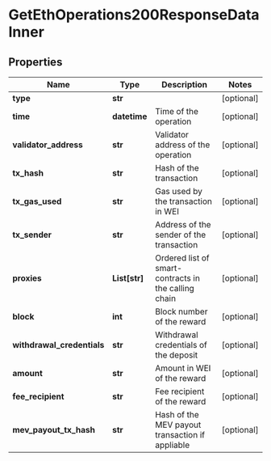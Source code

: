 # GetEthOperations200ResponseDataInner


## Properties
Name | Type | Description | Notes
------------ | ------------- | ------------- | -------------
**type** | **str** |  | [optional] 
**time** | **datetime** | Time of the operation | [optional] 
**validator_address** | **str** | Validator address of the operation | [optional] 
**tx_hash** | **str** | Hash of the transaction | [optional] 
**tx_gas_used** | **str** | Gas used by the transaction in WEI | [optional] 
**tx_sender** | **str** | Address of the sender of the transaction | [optional] 
**proxies** | **List[str]** | Ordered list of smart-contracts in the calling chain | [optional] 
**block** | **int** | Block number of the reward | [optional] 
**withdrawal_credentials** | **str** | Withdrawal credentials of the deposit | [optional] 
**amount** | **str** | Amount in WEI of the reward | [optional] 
**fee_recipient** | **str** | Fee recipient of the reward | [optional] 
**mev_payout_tx_hash** | **str** | Hash of the MEV payout transaction if appliable | [optional] 


